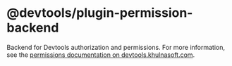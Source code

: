 # @devtools/plugin-permission-backend

Backend for Devtools authorization and permissions. For more information, see the [permissions documentation on devtools.khulnasoft.com](https://devtools.khulnasoft.com/docs/permissions/overview).
